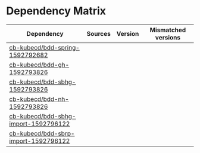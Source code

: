 # Dependency Matrix

Dependency | Sources | Version | Mismatched versions
---------- | ------- | ------- | -------------------
[cb-kubecd/bdd-spring-1592792682](https://github.com/cb-kubecd/bdd-spring-1592792682.git) |  | []() | 
[cb-kubecd/bdd-gh-1592793826](https://github.com/cb-kubecd/bdd-gh-1592793826.git) |  | []() | 
[cb-kubecd/bdd-sbhg-1592793826](https://github.com/cb-kubecd/bdd-sbhg-1592793826.git) |  | []() | 
[cb-kubecd/bdd-nh-1592793826](https://github.com/cb-kubecd/bdd-nh-1592793826.git) |  | []() | 
[cb-kubecd/bdd-sbhg-import-1592796122](https://github.com/cb-kubecd/bdd-sbhg-import-1592796122.git) |  | []() | 
[cb-kubecd/bdd-sbrp-import-1592796122](https://github.com/cb-kubecd/bdd-sbrp-import-1592796122.git) |  | []() | 
